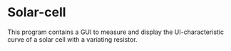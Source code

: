 # Solar-cell
This program contains a GUI to measure and display the UI-characteristic curve of a solar cell with a variating resistor.
